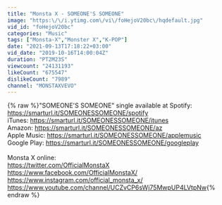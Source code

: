 ```yaml
---
title: "Monsta X - SOMEONE'S SOMEONE"
image: "https:\/\/i.ytimg.com\/vi\/foHejoV20bc\/hqdefault.jpg"
vid_id: "foHejoV20bc"
categories: "Music"
tags: ["Monsta-X","Monster X","K-POP"]
date: "2021-09-13T17:18:22+03:00"
vid_date: "2019-10-16T14:00:04Z"
duration: "PT2M23S"
viewcount: "24131193"
likeCount: "675547"
dislikeCount: "7989"
channel: "MONSTAXVEVO"
---
```

{% raw %}&quot;SOMEONE'S SOMEONE&quot; single available at Spotify: <a rel="nofollow" target="blank" href="https://smarturl.it/SOMEONESSOMEONE/spotify">https://smarturl.it/SOMEONESSOMEONE/spotify</a><br />iTunes: <a rel="nofollow" target="blank" href="https://smarturl.it/SOMEONESSOMEONE/itunes">https://smarturl.it/SOMEONESSOMEONE/itunes</a><br />Amazon: <a rel="nofollow" target="blank" href="https://smarturl.it/SOMEONESSOMEONE/az">https://smarturl.it/SOMEONESSOMEONE/az</a><br />Apple Music: <a rel="nofollow" target="blank" href="https://smarturl.it/SOMEONESSOMEONE/applemusic">https://smarturl.it/SOMEONESSOMEONE/applemusic</a><br />Google Play: <a rel="nofollow" target="blank" href="https://smarturl.it/SOMEONESSOMEONE/googleplay">https://smarturl.it/SOMEONESSOMEONE/googleplay</a><br /><br />Monsta X online:<br /><a rel="nofollow" target="blank" href="https://twitter.com/OfficialMonstaX">https://twitter.com/OfficialMonstaX</a> <br /><a rel="nofollow" target="blank" href="https://www.facebook.com/OfficialMonstaX/">https://www.facebook.com/OfficialMonstaX/</a> <br /><a rel="nofollow" target="blank" href="https://www.instagram.com/official_monsta_x/">https://www.instagram.com/official_monsta_x/</a> <br /><a rel="nofollow" target="blank" href="https://www.youtube.com/channel/UCZvCP6sWj75MwpUP4LVtpNw">https://www.youtube.com/channel/UCZvCP6sWj75MwpUP4LVtpNw</a>{% endraw %}
